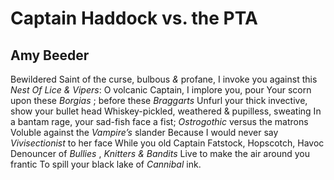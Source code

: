 # Captain Haddock vs. the PTA
## Amy Beeder
Bewildered Saint of the curse, bulbous
_&_ profane, I invoke you against this _Nest_
_Of Lice & Vipers_: O volcanic Captain, I implore you, pour
Your scorn upon these _Borgias_ ; before these _Braggarts_
Unfurl your thick invective, show your bullet head
Whiskey-pickled, weathered & pupilless, sweating
In a bantam rage, your sad-fish face a fist;
 _Ostrogothic_ versus the matrons
Voluble against the _Vampire’s_ slander
Because I would never say _Vivisectionist_ to her face
While you old Captain Fatstock, Hopscotch, Havoc
Denouncer of _Bullies_ , _Knitters & Bandits_
Live to make the air around you frantic
To spill your black lake of _Cannibal_ ink.